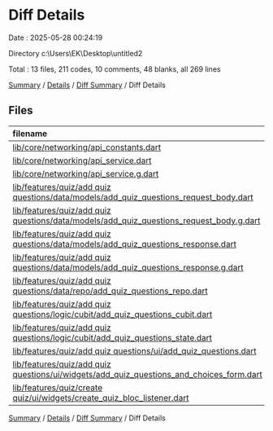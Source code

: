 # Diff Details

Date : 2025-05-28 00:24:19

Directory c:\\Users\\EK\\Desktop\\untitled2

Total : 13 files,  211 codes, 10 comments, 48 blanks, all 269 lines

[Summary](results.md) / [Details](details.md) / [Diff Summary](diff.md) / Diff Details

## Files
| filename | language | code | comment | blank | total |
| :--- | :--- | ---: | ---: | ---: | ---: |
| [lib/core/networking/api\_constants.dart](/lib/core/networking/api_constants.dart) | Dart | 1 | 1 | 1 | 3 |
| [lib/core/networking/api\_service.dart](/lib/core/networking/api_service.dart) | Dart | 7 | 1 | 1 | 9 |
| [lib/core/networking/api\_service.g.dart](/lib/core/networking/api_service.g.dart) | Dart | 29 | 0 | 1 | 30 |
| [lib/features/quiz/add quiz questions/data/models/add\_quiz\_questions\_request\_body.dart](/lib/features/quiz/add%20quiz%20questions/data/models/add_quiz_questions_request_body.dart) | Dart | 29 | 0 | 10 | 39 |
| [lib/features/quiz/add quiz questions/data/models/add\_quiz\_questions\_request\_body.g.dart](/lib/features/quiz/add%20quiz%20questions/data/models/add_quiz_questions_request_body.g.dart) | Dart | 33 | 4 | 7 | 44 |
| [lib/features/quiz/add quiz questions/data/models/add\_quiz\_questions\_response.dart](/lib/features/quiz/add%20quiz%20questions/data/models/add_quiz_questions_response.dart) | Dart | 36 | 0 | 9 | 45 |
| [lib/features/quiz/add quiz questions/data/models/add\_quiz\_questions\_response.g.dart](/lib/features/quiz/add%20quiz%20questions/data/models/add_quiz_questions_response.g.dart) | Dart | 32 | 4 | 7 | 43 |
| [lib/features/quiz/add quiz questions/data/repo/add\_quiz\_questions\_repo.dart](/lib/features/quiz/add%20quiz%20questions/data/repo/add_quiz_questions_repo.dart) | Dart | 20 | 0 | 3 | 23 |
| [lib/features/quiz/add quiz questions/logic/cubit/add\_quiz\_questions\_cubit.dart](/lib/features/quiz/add%20quiz%20questions/logic/cubit/add_quiz_questions_cubit.dart) | Dart | 7 | 0 | 3 | 10 |
| [lib/features/quiz/add quiz questions/logic/cubit/add\_quiz\_questions\_state.dart](/lib/features/quiz/add%20quiz%20questions/logic/cubit/add_quiz_questions_state.dart) | Dart | 5 | 0 | 2 | 7 |
| [lib/features/quiz/add quiz questions/ui/add\_quiz\_questions.dart](/lib/features/quiz/add%20quiz%20questions/ui/add_quiz_questions.dart) | Dart | 9 | 0 | 3 | 12 |
| [lib/features/quiz/add quiz questions/ui/widgets/add\_quiz\_questions\_and\_choices\_form.dart](/lib/features/quiz/add%20quiz%20questions/ui/widgets/add_quiz_questions_and_choices_form.dart) | Dart | 0 | 0 | 1 | 1 |
| [lib/features/quiz/create quiz/ui/widgets/create\_quiz\_bloc\_listener.dart](/lib/features/quiz/create%20quiz/ui/widgets/create_quiz_bloc_listener.dart) | Dart | 3 | 0 | 0 | 3 |

[Summary](results.md) / [Details](details.md) / [Diff Summary](diff.md) / Diff Details
